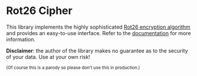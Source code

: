 Rot26 Cipher
============

This library implements the highly sophisticated
[Rot26 encryption algorithm](http://rot26.org)
and provides an easy-to-use interface.  Refer to the
[documentation](https://fylwind.github.io/rot26/Rot26.html)
for more information.

**Disclaimer**: the author of the library makes no guarantee as to the
security of your data.  Use at your own risk!

<small>(Of course this is a parody so please don't use this in
production.)</small>
